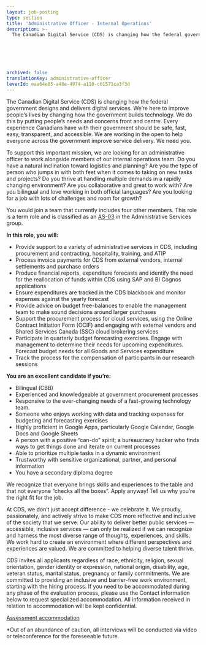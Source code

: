 ```yaml
---
layout: job-posting
type: section
title: 'Administrative Officer - Internal Operations'
description: >-
  The Canadian Digital Service (CDS) is changing how the federal government designs and delivers digital services. We’re here to improve people’s lives by changing how the government builds technology. 






archived: false
translationKey: administrative-officer
leverId: eaa64e85-a48e-4974-a110-c01571ca3f3d
---
```


The Canadian Digital Service (CDS) is changing how the federal government designs and delivers digital services. We’re here to improve people’s lives by changing how the government builds technology. We do this by putting people’s needs and concerns front and centre. Every experience Canadians have with their government should be safe, fast, easy, transparent, and accessible. We are working in the open to help everyone across the government improve service delivery. We need you.

To support this important mission, we are looking for an administrative officer to work alongside members of our internal operations team. Do you have a natural inclination toward logistics and planning? Are you the type of person who jumps in with both feet when it comes to taking on new tasks and projects? Do you thrive at handling multiple demands in a rapidly changing environment? Are you collaborative and great to work with? Are you bilingual and love working in both official languages? Are you looking for a job with lots of challenges and room for growth? 

You would join a team that currently includes four other members. This role is a term role and is classified as an [AS-03](https://www.tbs-sct.gc.ca/agreements-conventions/view-visualiser-eng.aspx?id=15#toc27742227743) in the Administrative Services group.

**In this role, you will:**

- Provide support to a variety of administrative services in CDS, including procurement and contracting, hospitality, training, and ATIP
- Process invoice payments for CDS from external vendors, internal settlements and purchase orders
- Produce financial reports, expenditure forecasts and identify the need for the reallocation of funds within CDS using SAP and BI Cognos applications
- Ensure expenditures are tracked in the CDS blackbook and monitor expenses against the yearly forecast
- Provide advice on budget free-balances to enable the management team to make  sound decisions around larger purchases
- Support the procurement process for cloud services, using the Online Contract Initiation Form (OCIF) and engaging with external vendors and Shared Services Canada (SSC) cloud brokering services
- Participate in quarterly budget forecasting exercises.  Engage with management to determine their needs for upcoming expenditures.  Forecast budget needs for all Goods and Services expenditure
- Track the process for the compensation of participants in our research sessions

**You are an excellent candidate if you’re:**

- Bilingual (CBB)
- Experienced and knowledgeable at government procurement processes
- Responsive to the ever-changing needs of a fast-growing technology team.
- Someone who enjoys working with data and tracking expenses for budgeting and forecasting exercises
- Highly proficient in Google Apps, particularly Google Calendar, Google Docs and Google Sheets
- A person with a positive “can-do” spirit; a bureaucracy hacker who finds ways to get things done and iterate on current processes
- Able to prioritize multiple tasks in a dynamic environment
- Trustworthy with sensitive organizational, partner, and personal information
- You have a secondary diploma degree

We recognize that everyone brings skills and experiences to the table and that not everyone “checks all the boxes”. Apply anyway! Tell us why you’re the right fit for the job.

At CDS, we don’t just accept difference - we celebrate it. We proudly, passionately, and actively strive to make CDS more reflective and inclusive of the society that we serve. Our ability to deliver better public services — accessible, inclusive services — can only be realized if we can recognize and harness the most diverse range of thoughts, experiences, and skills. We work hard to create an environment where different perspectives and experiences are valued. We are committed to helping diverse talent thrive.

CDS invites all applicants regardless of race, ethnicity, religion, sexual orientation, gender identity or expression, national origin, disability, age, veteran status, marital status, pregnancy or family commitments. We are committed to providing an inclusive and barrier-free work environment, starting with the hiring process. If you need to be accommodated during any phase of the evaluation process, please use the Contact information below to request specialized accommodation. All information received in relation to accommodation will be kept confidential.

[Assessment accommodation](https://www.canada.ca/en/public-service-commission/services/assessment-accommodation-page.html)

*Out of an abundance of caution, all interviews will be conducted via video or teleconference for the foreseeable future.







